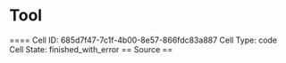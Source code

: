 # Tool

==== Cell ID: 685d7f47-7c1f-4b00-8e57-866fdc83a887
Cell Type: code
Cell State: finished_with_error
== Source ==
